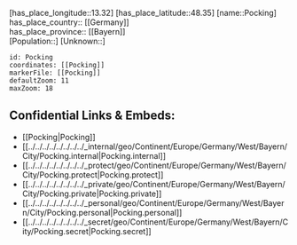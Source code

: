 ﻿---
location: [48.35,13.32] 
mapzoom: [7,12] 
mapmarker: city 
type: City
tags:
- geo/City


SpocWebEntityId: 33420
isDeleted: false
confidential: public

---
[has_place_longitude::13.32] 
[has_place_latitude::48.35] 
[name::Pocking] 
has_place_country:: [[Germany]]  
has_place_province:: [[Bayern]]  
[Population::] 
[Unknown::] 


```leaflet
id: Pocking
coordinates: [[Pocking]] 
markerFile: [[Pocking]] 
defaultZoom: 11 
maxZoom: 18
```


## Confidential Links & Embeds: 
- [[Pocking|Pocking]]  
- [[../../../../../../../../_internal/geo/Continent/Europe/Germany/West/Bayern/City/Pocking.internal|Pocking.internal]] 
- [[../../../../../../../../_protect/geo/Continent/Europe/Germany/West/Bayern/City/Pocking.protect|Pocking.protect]] 
- [[../../../../../../../../_private/geo/Continent/Europe/Germany/West/Bayern/City/Pocking.private|Pocking.private]] 
- [[../../../../../../../../_personal/geo/Continent/Europe/Germany/West/Bayern/City/Pocking.personal|Pocking.personal]] 
- [[../../../../../../../../_secret/geo/Continent/Europe/Germany/West/Bayern/City/Pocking.secret|Pocking.secret]] 
